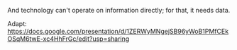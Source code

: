 And technology can't operate on information directly; for that, it needs data.

Adapt: https://docs.google.com/presentation/d/1ZERWyMNgejSB96yWoB1PMfCEkOSqM6twE-xc4HhFrGc/edit?usp=sharing